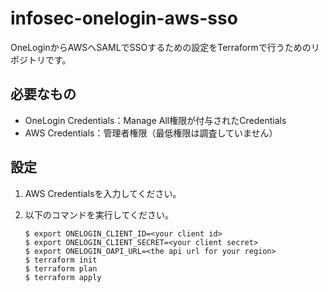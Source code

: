 # infosec-onelogin-aws-sso

OneLoginからAWSへSAMLでSSOするための設定をTerraformで行うためのリポジトリです。

## 必要なもの
- OneLogin Credentials：Manage All権限が付与されたCredentials
- AWS Credentials：管理者権限（最低権限は調査していません）


## 設定
1. AWS Credentialsを入力してください。

2. 以下のコマンドを実行してください。
    ```shell
    $ export ONELOGIN_CLIENT_ID=<your client id>
    $ export ONELOGIN_CLIENT_SECRET=<your client secret>
    $ export ONELOGIN_OAPI_URL=<the api url for your region>
    $ terraform init
    $ terraform plan
    $ terraform apply
    ```